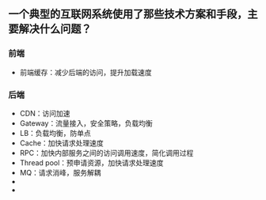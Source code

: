 ## 一个典型的互联网系统使用了那些技术方案和手段，主要解决什么问题？
### 前端
- 前端缓存：减少后端的访问，提升加载速度

### 后端
- CDN：访问加速
- Gateway：流量接入，安全策略，负载均衡
- LB：负载均衡，防单点
- Cache：加快请求处理速度
- RPC：加快内部服务之间的访问调用速度，简化调用过程
- Thread pool：预申请资源，加快请求处理速度
- MQ：请求消峰，服务解耦
- 
- 
